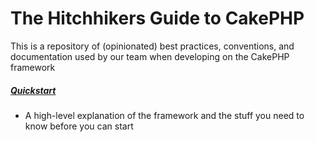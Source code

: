 # The Hitchhikers Guide to CakePHP

This is a repository of (opinionated) best practices, conventions, and documentation used by our team when developing on the CakePHP framework

##### [Quickstart](/quickstart.md)
- A high-level explanation of the framework and the stuff you need to know before you can start
